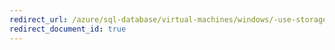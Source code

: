 ```yaml
---
redirect_url: /azure/sql-database/virtual-machines/windows/-use-storage-backup-restore
redirect_document_id: true
---
```

